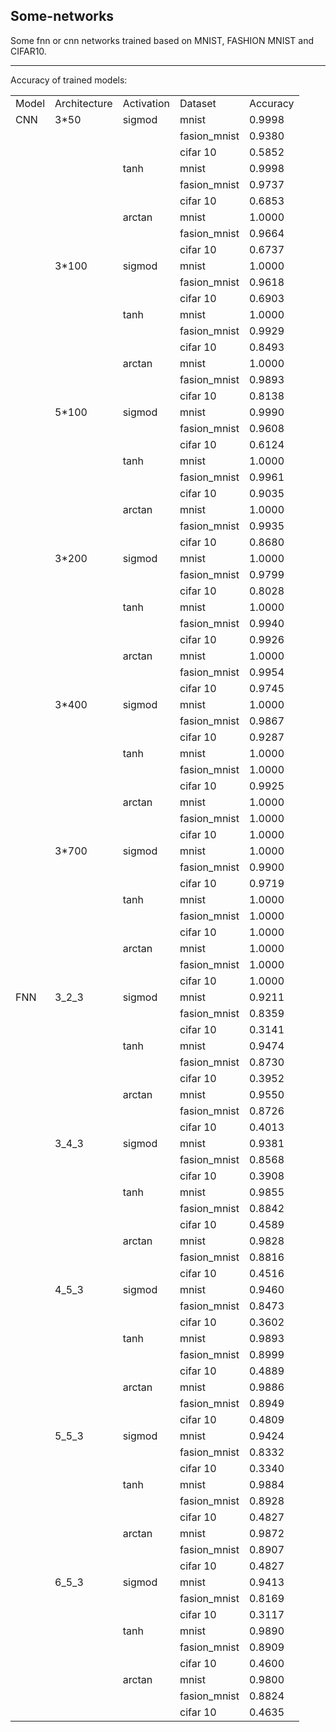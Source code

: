 ## Some-networks
Some fnn or cnn networks trained based on MNIST, FASHION MNIST and CIFAR10.

*****
Accuracy of trained models:
<table>
    <tr>
      <td>Model</td>
      <td>Architecture</td>
      <td>Activation</td>
      <td>Dataset</td>
      <td>Accuracy</td>
   </tr>
   <tr>
      <td>CNN</td>
      <td>3*50</td>
      <td>sigmod</td>
      <td>mnist</td>
      <td>0.9998</td>
   </tr>
   <tr>
      <td></td>
      <td></td>
      <td></td>
      <td>fasion_mnist</td>
      <td>0.9380</td>
   </tr>
   <tr>
      <td></td>
      <td></td>
      <td></td>
      <td>cifar 10</td>
      <td>0.5852</td>
   </tr>
   <tr>
      <td></td>
      <td></td>
      <td>tanh</td>
      <td>mnist</td>
      <td>0.9998</td>
   </tr>
   <tr>
      <td></td>
      <td></td>
      <td></td>
      <td>fasion_mnist</td>
      <td>0.9737</td>
   </tr>
   <tr>
      <td></td>
      <td></td>
      <td></td>
      <td>cifar 10</td>
      <td>0.6853</td>
   </tr>
   <tr>
      <td></td>
      <td></td>
      <td>arctan</td>
      <td>mnist</td>
      <td>1.0000</td>
   </tr>
   <tr>
      <td></td>
      <td></td>
      <td></td>
      <td>fasion_mnist</td>
      <td>0.9664</td>
   </tr>
   <tr>
      <td></td>
      <td></td>
      <td></td>
      <td>cifar 10</td>
      <td>0.6737</td>
   </tr>
   <tr>
      <td></td>
      <td>3*100</td>
      <td>sigmod</td>
      <td>mnist</td>
      <td>1.0000</td>
   </tr>
   <tr>
      <td></td>
      <td></td>
      <td></td>
      <td>fasion_mnist</td>
      <td>0.9618</td>
   </tr>
   <tr>
      <td></td>
      <td></td>
      <td></td>
      <td>cifar 10</td>
      <td>0.6903</td>
   </tr>
   <tr>
      <td></td>
      <td></td>
      <td>tanh</td>
      <td>mnist</td>
      <td>1.0000</td>
   </tr>
   <tr>
      <td></td>
      <td></td>
      <td></td>
      <td>fasion_mnist</td>
      <td>0.9929</td>
   </tr>
   <tr>
      <td></td>
      <td></td>
      <td></td>
      <td>cifar 10</td>
      <td>0.8493</td>
   </tr>
   <tr>
      <td></td>
      <td></td>
      <td>arctan</td>
      <td>mnist</td>
      <td>1.0000</td>
   </tr>
   <tr>
      <td></td>
      <td></td>
      <td></td>
      <td>fasion_mnist</td>
      <td>0.9893</td>
   </tr>
   <tr>
      <td></td>
      <td></td>
      <td></td>
      <td>cifar 10</td>
      <td>0.8138</td>
   </tr>
   <tr>
      <td></td>
      <td>5*100</td>
      <td>sigmod</td>
      <td>mnist</td>
      <td>0.9990</td>
   </tr>
   <tr>
      <td></td>
      <td></td>
      <td></td>
      <td>fasion_mnist</td>
      <td>0.9608</td>
   </tr>
   <tr>
      <td></td>
      <td></td>
      <td></td>
      <td>cifar 10</td>
      <td>0.6124</td>
   </tr>
   <tr>
      <td></td>
      <td></td>
      <td>tanh</td>
      <td>mnist</td>
      <td>1.0000</td>
   </tr>
   <tr>
      <td></td>
      <td></td>
      <td></td>
      <td>fasion_mnist</td>
      <td>0.9961</td>
   </tr>
   <tr>
      <td></td>
      <td></td>
      <td></td>
      <td>cifar 10</td>
      <td>0.9035</td>
   </tr>
   <tr>
      <td></td>
      <td></td>
      <td>arctan</td>
      <td>mnist</td>
      <td>1.0000</td>
   </tr>
   <tr>
      <td></td>
      <td></td>
      <td></td>
      <td>fasion_mnist</td>
      <td>0.9935</td>
   </tr>
   <tr>
      <td></td>
      <td></td>
      <td></td>
      <td>cifar 10</td>
      <td>0.8680</td>
   </tr>
   <tr>
      <td></td>
      <td>3*200</td>
      <td>sigmod</td>
      <td>mnist</td>
      <td>1.0000</td>
   </tr>
   <tr>
      <td></td>
      <td></td>
      <td></td>
      <td>fasion_mnist</td>
      <td>0.9799</td>
   </tr>
   <tr>
      <td></td>
      <td></td>
      <td></td>
      <td>cifar 10</td>
      <td>0.8028</td>
   </tr>
   <tr>
      <td></td>
      <td></td>
      <td>tanh</td>
      <td>mnist</td>
      <td>1.0000</td>
   </tr>
   <tr>
      <td></td>
      <td></td>
      <td></td>
      <td>fasion_mnist</td>
      <td>0.9940</td>
   </tr>
   <tr>
      <td></td>
      <td></td>
      <td></td>
      <td>cifar 10</td>
      <td>0.9926</td>
   </tr>
   <tr>
      <td></td>
      <td></td>
      <td>arctan</td>
      <td>mnist</td>
      <td>1.0000</td>
   </tr>
   <tr>
      <td></td>
      <td></td>
      <td></td>
      <td>fasion_mnist</td>
      <td>0.9954</td>
   </tr>
   <tr>
      <td></td>
      <td></td>
      <td></td>
      <td>cifar 10</td>
      <td>0.9745</td>
   </tr>
   <tr>
      <td></td>
      <td>3*400</td>
      <td>sigmod</td>
      <td>mnist</td>
      <td>1.0000</td>
   </tr>
   <tr>
      <td></td>
      <td></td>
      <td></td>
      <td>fasion_mnist</td>
      <td>0.9867</td>
   </tr>
   <tr>
      <td></td>
      <td></td>
      <td></td>
      <td>cifar 10</td>
      <td>0.9287</td>
   </tr>
   <tr>
      <td></td>
      <td></td>
      <td>tanh</td>
      <td>mnist</td>
      <td>1.0000</td>
   </tr>
   <tr>
      <td></td>
      <td></td>
      <td></td>
      <td>fasion_mnist</td>
      <td>1.0000</td>
   </tr>
   <tr>
      <td></td>
      <td></td>
      <td></td>
      <td>cifar 10</td>
      <td>0.9925</td>
   </tr>
   <tr>
      <td></td>
      <td></td>
      <td>arctan</td>
      <td>mnist</td>
      <td>1.0000</td>
   </tr>
   <tr>
      <td></td>
      <td></td>
      <td></td>
      <td>fasion_mnist</td>
      <td>1.0000</td>
   </tr>
   <tr>
      <td></td>
      <td></td>
      <td></td>
      <td>cifar 10</td>
      <td>1.0000</td>
   </tr>
   <tr>
      <td></td>
      <td>3*700</td>
      <td>sigmod</td>
      <td>mnist</td>
      <td>1.0000</td>
   </tr>
   <tr>
      <td></td>
      <td></td>
      <td></td>
      <td>fasion_mnist</td>
      <td>0.9900</td>
   </tr>
   <tr>
      <td></td>
      <td></td>
      <td></td>
      <td>cifar 10</td>
      <td>0.9719</td>
   </tr>
   <tr>
      <td></td>
      <td></td>
      <td>tanh</td>
      <td>mnist</td>
      <td>1.0000</td>
   </tr>
   <tr>
      <td></td>
      <td></td>
      <td></td>
      <td>fasion_mnist</td>
      <td>1.0000</td>
   </tr>
   <tr>
      <td></td>
      <td></td>
      <td></td>
      <td>cifar 10</td>
      <td>1.0000</td>
   </tr>
   <tr>
      <td></td>
      <td></td>
      <td>arctan</td>
      <td>mnist</td>
      <td>1.0000</td>
   </tr>
   <tr>
      <td></td>
      <td></td>
      <td></td>
      <td>fasion_mnist</td>
      <td>1.0000</td>
   </tr>
   <tr>
      <td></td>
      <td></td>
      <td></td>
      <td>cifar 10</td>
      <td>1.0000</td>
   </tr>
   <tr>
      <td>FNN</td>
      <td>3_2_3</td>
      <td>sigmod</td>
      <td>mnist</td>
      <td>0.9211</td>
   </tr>
   <tr>
      <td></td>
      <td></td>
      <td></td>
      <td>fasion_mnist</td>
      <td>0.8359</td>
   </tr>
   <tr>
      <td></td>
      <td></td>
      <td></td>
      <td>cifar 10</td>
      <td>0.3141</td>
   </tr>
   <tr>
      <td></td>
      <td></td>
      <td>tanh</td>
      <td>mnist</td>
      <td>0.9474</td>
   </tr>
   <tr>
      <td></td>
      <td></td>
      <td></td>
      <td>fasion_mnist</td>
      <td>0.8730</td>
   </tr>
   <tr>
      <td></td>
      <td></td>
      <td></td>
      <td>cifar 10</td>
      <td>0.3952</td>
   </tr>
   <tr>
      <td></td>
      <td></td>
      <td>arctan</td>
      <td>mnist</td>
      <td>0.9550</td>
   </tr>
   <tr>
      <td></td>
      <td></td>
      <td></td>
      <td>fasion_mnist</td>
      <td>0.8726</td>
   </tr>
   <tr>
      <td></td>
      <td></td>
      <td></td>
      <td>cifar 10</td>
      <td>0.4013</td>
   </tr>
   <tr>
      <td></td>
      <td>3_4_3</td>
      <td>sigmod</td>
      <td>mnist</td>
      <td>0.9381</td>
   </tr>
   <tr>
      <td></td>
      <td></td>
      <td></td>
      <td>fasion_mnist</td>
      <td>0.8568</td>
   </tr>
   <tr>
      <td></td>
      <td></td>
      <td></td>
      <td>cifar 10</td>
      <td>0.3908</td>
   </tr>
   <tr>
      <td></td>
      <td></td>
      <td>tanh</td>
      <td>mnist</td>
      <td>0.9855</td>
   </tr>
   <tr>
      <td></td>
      <td></td>
      <td></td>
      <td>fasion_mnist</td>
      <td>0.8842</td>
   </tr>
   <tr>
      <td></td>
      <td></td>
      <td></td>
      <td>cifar 10</td>
      <td>0.4589</td>
   </tr>
   <tr>
      <td></td>
      <td></td>
      <td>arctan</td>
      <td>mnist</td>
      <td>0.9828</td>
   </tr>
   <tr>
      <td></td>
      <td></td>
      <td></td>
      <td>fasion_mnist</td>
      <td>0.8816</td>
   </tr>
   <tr>
      <td></td>
      <td></td>
      <td></td>
      <td>cifar 10</td>
      <td>0.4516</td>
   </tr>
   <tr>
      <td></td>
      <td>4_5_3</td>
      <td>sigmod</td>
      <td>mnist</td>
      <td>0.9460</td>
   </tr>
   <tr>
      <td></td>
      <td></td>
      <td></td>
      <td>fasion_mnist</td>
      <td>0.8473</td>
   </tr>
   <tr>
      <td></td>
      <td></td>
      <td></td>
      <td>cifar 10</td>
      <td>0.3602</td>
   </tr>
   <tr>
      <td></td>
      <td></td>
      <td>tanh</td>
      <td>mnist</td>
      <td>0.9893</td>
   </tr>
   <tr>
      <td></td>
      <td></td>
      <td></td>
      <td>fasion_mnist</td>
      <td>0.8999</td>
   </tr>
   <tr>
      <td></td>
      <td></td>
      <td></td>
      <td>cifar 10</td>
      <td>0.4889</td>
   </tr>
   <tr>
      <td></td>
      <td></td>
      <td>arctan</td>
      <td>mnist</td>
      <td>0.9886</td>
   </tr>
   <tr>
      <td></td>
      <td></td>
      <td></td>
      <td>fasion_mnist</td>
      <td>0.8949</td>
   </tr>
   <tr>
      <td></td>
      <td></td>
      <td></td>
      <td>cifar 10</td>
      <td>0.4809</td>
   </tr>
   <tr>
      <td></td>
      <td>5_5_3</td>
      <td>sigmod</td>
      <td>mnist</td>
      <td>0.9424</td>
   </tr>
   <tr>
      <td></td>
      <td></td>
      <td></td>
      <td>fasion_mnist</td>
      <td>0.8332</td>
   </tr>
   <tr>
      <td></td>
      <td></td>
      <td></td>
      <td>cifar 10</td>
      <td>0.3340</td>
   </tr>
   <tr>
      <td></td>
      <td></td>
      <td>tanh</td>
      <td>mnist</td>
      <td>0.9884</td>
   </tr>
   <tr>
      <td></td>
      <td></td>
      <td></td>
      <td>fasion_mnist</td>
      <td>0.8928</td>
   </tr>
   <tr>
      <td></td>
      <td></td>
      <td></td>
      <td>cifar 10</td>
      <td>0.4827</td>
   </tr>
   <tr>
      <td></td>
      <td></td>
      <td>arctan</td>
      <td>mnist</td>
      <td>0.9872</td>
   </tr>
   <tr>
      <td></td>
      <td></td>
      <td></td>
      <td>fasion_mnist</td>
      <td>0.8907</td>
   </tr>
   <tr>
      <td></td>
      <td></td>
      <td></td>
      <td>cifar 10</td>
      <td>0.4827</td>
   </tr>
   <tr>
      <td></td>
      <td>6_5_3</td>
      <td>sigmod</td>
      <td>mnist</td>
      <td>0.9413</td>
   </tr>
   <tr>
      <td></td>
      <td></td>
      <td></td>
      <td>fasion_mnist</td>
      <td>0.8169</td>
   </tr>
   <tr>
      <td></td>
      <td></td>
      <td></td>
      <td>cifar 10</td>
      <td>0.3117</td>
   </tr>
   <tr>
      <td></td>
      <td></td>
      <td>tanh</td>
      <td>mnist</td>
      <td>0.9890</td>
   </tr>
   <tr>
      <td></td>
      <td></td>
      <td></td>
      <td>fasion_mnist</td>
      <td>0.8909</td>
   </tr>
   <tr>
      <td></td>
      <td></td>
      <td></td>
      <td>cifar 10</td>
      <td>0.4600</td>
   </tr>
   <tr>
      <td></td>
      <td></td>
      <td>arctan</td>
      <td>mnist</td>
      <td>0.9800</td>
   </tr>
   <tr>
      <td></td>
      <td></td>
      <td></td>
      <td>fasion_mnist</td>
      <td>0.8824</td>
   </tr>
   <tr>
      <td></td>
      <td></td>
      <td></td>
      <td>cifar 10</td>
      <td>0.4635</td>
   </tr>
</table>